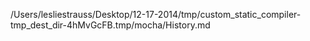 /Users/lesliestrauss/Desktop/12-17-2014/tmp/custom_static_compiler-tmp_dest_dir-4hMvGcFB.tmp/mocha/History.md